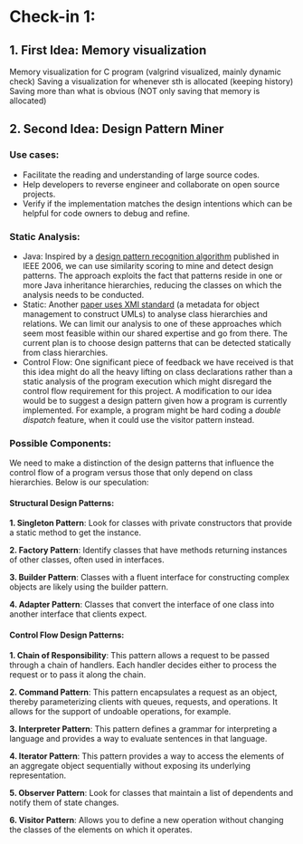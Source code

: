 # Check-in 1:
## 1. First Idea: Memory visualization
Memory visualization for C program (valgrind visualized, mainly dynamic check)
Saving a visualization for whenever sth is allocated (keeping history)
Saving more than what is obvious (NOT only saving that memory is allocated)

## 2. Second Idea: Design Pattern Miner
### Use cases:
- Facilitate the reading and understanding of large source codes. 
- Help developers to reverse engineer and collaborate on open source projects. 
- Verify if the implementation matches the design intentions which can be helpful for code owners to debug and refine.

### Static Analysis:
- Java: Inspired by a [design pattern recognition algorithm](https://ieeexplore.ieee.org/stamp/stamp.jsp?arnumber=4015512&tag=1) published in IEEE 2006, we can use similarity scoring to mine and detect design patterns. The approach exploits the fact that patterns reside in one or more Java inheritance hierarchies, reducing the classes on which the analysis needs to be conducted. 
- Static: Another [paper uses XMI standard](https://ieeexplore.ieee.org/stamp/stamp.jsp?tp=&arnumber=4148953) (a metadata for object management to construct UMLs) to analyse class hierarchies and relations. We can limit our analysis to one of these approaches which seem most feasible within our shared expertise and go from there. The current plan is to choose design patterns that can be detected statically from class hierarchies. 
- Control Flow: One significant piece of feedback we have received is that this idea might do all the heavy lifting on class declarations rather than a static analysis of the program execution which  might disregard the control flow requirement for this project. A modification to our idea would be to suggest a design pattern given how a program is currently implemented. For example, a program might be hard coding a *double dispatch* feature, when it could use the visitor pattern instead. 

### Possible Components:
We need to make a distinction of the design patterns that influence the control flow of a program versus those that only depend on class hierarchies. Below is our speculation:

#### Structural Design Patterns: 
**1. Singleton Pattern**: Look for classes with private constructors that provide a static method to get the instance.

**2. Factory Pattern**: Identify classes that have methods returning instances of other classes, often used in interfaces.

**3. Builder Pattern**: Classes with a fluent interface for constructing complex objects are likely using the builder pattern.

**4. Adapter Pattern**: Classes that convert the interface of one class into another interface that clients expect.

#### Control Flow Design Patterns:

**1. Chain of Responsibility**: This pattern allows a request to be passed through a chain of handlers. Each handler decides either to process the request or to pass it along the chain.

**2. Command Pattern**: This pattern encapsulates a request as an object, thereby parameterizing clients with queues, requests, and operations. It allows for the support of undoable operations, for example.

**3. Interpreter Pattern**: This pattern defines a grammar for interpreting a language and provides a way to evaluate sentences in that language.

**4. Iterator Pattern**: This pattern provides a way to access the elements of an aggregate object sequentially without exposing its underlying representation.

**5. Observer Pattern**: Look for classes that maintain a list of dependents and notify them of state changes.

**6. Visitor Pattern**: Allows you to define a new operation without changing the classes of the elements on which it operates.